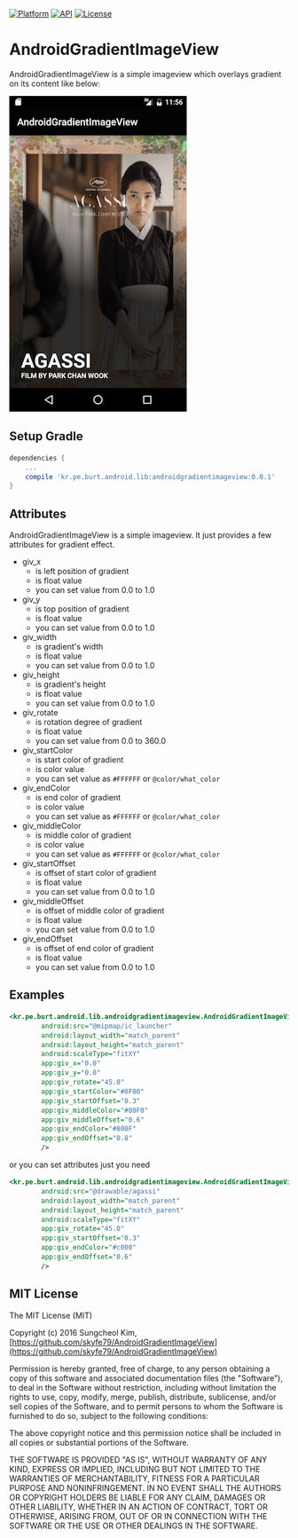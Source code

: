 [![Platform](https://img.shields.io/badge/platform-android-green.svg)](http://developer.android.com/index.html)
[![API](https://img.shields.io/badge/API-8%2B-brightgreen.svg?style=flat)](https://android-arsenal.com/api?level=8)
[![License](https://img.shields.io/badge/License-MIT-blue.svg?style=flat)](http://opensource.org/licenses/MIT)

# AndroidGradientImageView

AndroidGradientImageView is a simple imageview which overlays gradient on its content like below:

![](art/screen.png)

## Setup Gradle

```groovy
dependencies {
    ...
    compile 'kr.pe.burt.android.lib:androidgradientimageview:0.0.1'
}
```

## Attributes

AndroidGradientImageView is a simple imageview. It just provides a few attributes for gradient effect.

 * giv_x
 	* is left position of gradient 
 	* is float value
 	* you can set value from 0.0 to 1.0 
 * giv_y
	* is top position of gradient 
 	* is float value
 	* you can set value from 0.0 to 1.0 
 * giv_width
	* is gradient's width
 	* is float value
 	* you can set value from 0.0 to 1.0 
 * giv_height
	* is gradient's height
 	* is float value
 	* you can set value from 0.0 to 1.0 
 * giv_rotate
	* is rotation degree of gradient
 	* is float value
 	* you can set value from 0.0 to 360.0
 * giv_startColor
	* is start color of gradient
 	* is color value
 	* you can set value as `#FFFFFF` or `@color/what_color`
 * giv_endColor
	* is end color of gradient
 	* is color value
 	* you can set value as `#FFFFFF` or `@color/what_color`
 * giv_middleColor
	* is middle color of gradient
 	* is color value
 	* you can set value as `#FFFFFF` or `@color/what_color`
 * giv_startOffset
	* is offset of start color of gradient
 	* is float value
 	* you can set value from 0.0 to 1.0
 * giv_middleOffset
	* is offset of middle color of gradient
 	* is float value
 	* you can set value from 0.0 to 1.0
 * giv_endOffset
	* is offset of end color of gradient
 	* is float value
 	* you can set value from 0.0 to 1.0

## Examples

```xml
<kr.pe.burt.android.lib.androidgradientimageview.AndroidGradientImageView
        android:src="@mipmap/ic_launcher"
        android:layout_width="match_parent"
        android:layout_height="match_parent"
        android:scaleType="fitXY"
        app:giv_x="0.0"
        app:giv_y="0.0"
        app:giv_rotate="45.0"
        app:giv_startColor="#8F00"
        app:giv_startOffset="0.3"
        app:giv_middleColor="#80F0"
        app:giv_middleOffset="0.6"
        app:giv_endColor="#800F"
        app:giv_endOffset="0.8"
        />
```

or you can set attributes just you need

```xml
<kr.pe.burt.android.lib.androidgradientimageview.AndroidGradientImageView
        android:src="@drawable/agassi"
        android:layout_width="match_parent"
        android:layout_height="match_parent"
        android:scaleType="fitXY"
        app:giv_rotate="45.0"
        app:giv_startOffset="0.3"
        app:giv_endColor="#c000"
        app:giv_endOffset="0.6"
        />
```

## MIT License

The MIT License (MIT)

Copyright (c) 2016 Sungcheol Kim, [https://github.com/skyfe79/AndroidGradientImageView](https://github.com/skyfe79/AndroidGradientImageView)

Permission is hereby granted, free of charge, to any person obtaining a copy
of this software and associated documentation files (the "Software"), to deal
in the Software without restriction, including without limitation the rights
to use, copy, modify, merge, publish, distribute, sublicense, and/or sell
copies of the Software, and to permit persons to whom the Software is
furnished to do so, subject to the following conditions:

The above copyright notice and this permission notice shall be included in all
copies or substantial portions of the Software.

THE SOFTWARE IS PROVIDED "AS IS", WITHOUT WARRANTY OF ANY KIND, EXPRESS OR
IMPLIED, INCLUDING BUT NOT LIMITED TO THE WARRANTIES OF MERCHANTABILITY,
FITNESS FOR A PARTICULAR PURPOSE AND NONINFRINGEMENT. IN NO EVENT SHALL THE
AUTHORS OR COPYRIGHT HOLDERS BE LIABLE FOR ANY CLAIM, DAMAGES OR OTHER
LIABILITY, WHETHER IN AN ACTION OF CONTRACT, TORT OR OTHERWISE, ARISING FROM,
OUT OF OR IN CONNECTION WITH THE SOFTWARE OR THE USE OR OTHER DEALINGS IN THE
SOFTWARE.
